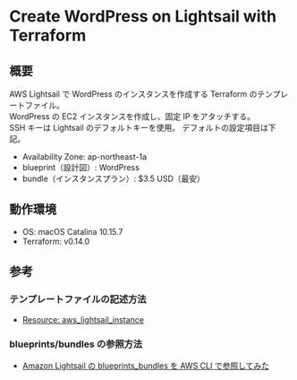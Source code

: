 # Create WordPress on Lightsail with Terraform

## 概要

AWS Lightsail で WordPress のインスタンスを作成する Terraform のテンプレートファイル。  
WordPress の EC2 インスタンスを作成し、固定 IP をアタッチする。  
SSH キーは Lightsail のデフォルトキーを使用。
デフォルトの設定項目は下記。

- Availability Zone: ap-northeast-1a
- blueprint（設計図）: WordPress
- bundle（インスタンスプラン）: $3.5 USD（最安）

## 動作環境

- OS: macOS Catalina 10.15.7
- Terraform: v0.14.0

## 参考

### テンプレートファイルの記述方法

- [Resource: aws_lightsail_instance](https://registry.terraform.io/providers/hashicorp/aws/latest/docs/resources/lightsail_instance)

### blueprints/bundles の参照方法

- [Amazon Lightsail の blueprints_bundles を AWS CLI で参照してみた](https://dev.classmethod.jp/articles/lightsail-blueprints-and-bundles/)
